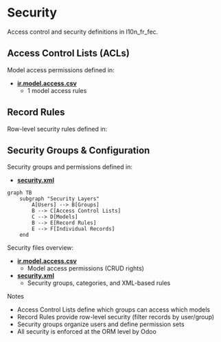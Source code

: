 # Security

Access control and security definitions in l10n_fr_fec.

## Access Control Lists (ACLs)

Model access permissions defined in:
- **[ir.model.access.csv](../l10n_fr_fec/security/ir.model.access.csv)**
  - 1 model access rules

## Record Rules

Row-level security rules defined in:

## Security Groups & Configuration

Security groups and permissions defined in:
- **[security.xml](../l10n_fr_fec/security/security.xml)**

```mermaid
graph TB
    subgraph "Security Layers"
        A[Users] --> B[Groups]
        B --> C[Access Control Lists]
        C --> D[Models]
        B --> E[Record Rules]
        E --> F[Individual Records]
    end
```

Security files overview:
- **[ir.model.access.csv](../l10n_fr_fec/security/ir.model.access.csv)**
  - Model access permissions (CRUD rights)
- **[security.xml](../l10n_fr_fec/security/security.xml)**
  - Security groups, categories, and XML-based rules

Notes
- Access Control Lists define which groups can access which models
- Record Rules provide row-level security (filter records by user/group)
- Security groups organize users and define permission sets
- All security is enforced at the ORM level by Odoo
